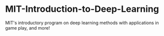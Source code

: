 # MIT-Introduction-to-Deep-Learning
MIT's introductory program on deep learning methods with applications in game play, and more!
